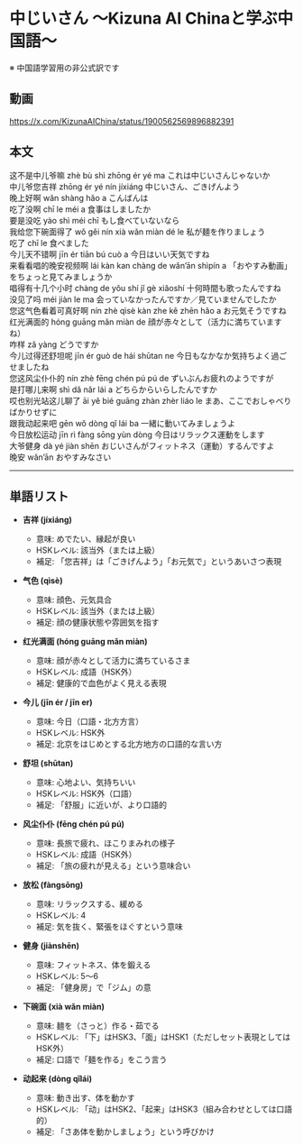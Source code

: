 # 中じいさん 〜Kizuna AI Chinaと学ぶ中国語〜
※ 中国語学習用の非公式訳です

## 動画
https://x.com/KizunaAIChina/status/1900562569896882391

## 本文

这不是中儿爷嘛 zhè bù shì zhōng ér yé ma これは中じいさんじゃないか  
中儿爷您吉祥 zhōng ér yé nín jíxiáng 中じいさん、ごきげんよう  
晚上好啊 wǎn shàng hǎo a こんばんは  
吃了没啊 chī le méi a 食事はしましたか  
要是没吃 yào shì méi chī もし食べていないなら  
我给您下碗面得了 wǒ gěi nín xià wǎn miàn dé le 私が麺を作りましょう  
吃了 chī le 食べました  
今儿天不错啊 jīn ér tiān bú cuò a 今日はいい天気ですね  
来看看唱的晚安视频啊 lái kàn kan chàng de wǎn’ān shìpín a 「おやすみ動画」をちょっと見てみましょうか  
唱得有十几个小时 chàng de yǒu shí jǐ gè xiǎoshí 十何時間も歌ったんですね  
没见了吗 méi jiàn le ma 会っていなかったんですか／見ていませんでしたか  
您这气色看着可真好啊 nín zhè qìsè kàn zhe kě zhēn hǎo a お元気そうですね  
红光满面的 hóng guāng mǎn miàn de 顔が赤々として（活力に満ちていますね）  
咋样 zǎ yàng どうですか  
今儿过得还舒坦呢 jīn ér guò de hái shūtan ne 今日もなかなか気持ちよく過ごせましたね  
您这风尘仆仆的 nín zhè fēng chén pú pú de ずいぶんお疲れのようですが  
是打哪儿来啊 shì dǎ nǎr lái a どちらからいらしたんですか  
哎也别光站这儿聊了 āi yě bié guāng zhàn zhèr liáo le まあ、ここでおしゃべりばかりせずに  
跟我动起来吧 gēn wǒ dòng qǐ lái ba 一緒に動いてみましょうよ  
今日放松运动 jīn rì fàng sōng yùn dòng 今日はリラックス運動をします  
大爷健身 dà yé jiàn shēn おじいさんがフィットネス（運動）するんですよ  
晚安 wǎn’ān おやすみなさい  

---

## 単語リスト

* **吉祥 (jíxiáng)**  
  - 意味: めでたい、縁起が良い  
  - HSKレベル: 該当外（または上級）  
  - 補足: 「您吉祥」は「ごきげんよう」「お元気で」というあいさつ表現  

* **气色 (qìsè)**  
  - 意味: 顔色、元気具合  
  - HSKレベル: 該当外（または上級）  
  - 補足: 顔の健康状態や雰囲気を指す  

* **红光满面 (hóng guāng mǎn miàn)**  
  - 意味: 顔が赤々として活力に満ちているさま  
  - HSKレベル: 成語（HSK外）  
  - 補足: 健康的で血色がよく見える表現  

* **今儿 (jīn ér / jīn er)**  
  - 意味: 今日（口語・北方方言）  
  - HSKレベル: HSK外  
  - 補足: 北京をはじめとする北方地方の口語的な言い方  

* **舒坦 (shūtan)**  
  - 意味: 心地よい、気持ちいい  
  - HSKレベル: HSK外（口語）  
  - 補足: 「舒服」に近いが、より口語的  

* **风尘仆仆 (fēng chén pú pú)**  
  - 意味: 長旅で疲れ、ほこりまみれの様子  
  - HSKレベル: 成語（HSK外）  
  - 補足: 「旅の疲れが見える」という意味合い  

* **放松 (fàngsōng)**  
  - 意味: リラックスする、緩める  
  - HSKレベル: 4  
  - 補足: 気を抜く、緊張をほぐすという意味  

* **健身 (jiànshēn)**  
  - 意味: フィットネス、体を鍛える  
  - HSKレベル: 5〜6  
  - 補足: 「健身房」で「ジム」の意  

* **下碗面 (xià wǎn miàn)**  
  - 意味: 麺を（さっと）作る・茹でる  
  - HSKレベル: 「下」はHSK3、「面」はHSK1（ただしセット表現としてはHSK外）  
  - 補足: 口語で「麺を作る」をこう言う  

* **动起来 (dòng qǐlái)**  
  - 意味: 動き出す、体を動かす  
  - HSKレベル: 「动」はHSK2、「起来」はHSK3（組み合わせとしては口語的）  
  - 補足: 「さあ体を動かしましょう」という呼びかけ  
